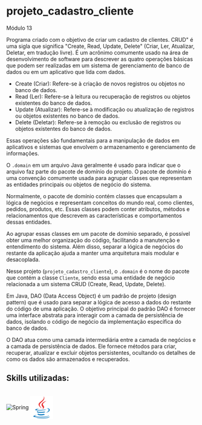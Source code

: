 # projeto_cadastro_cliente

Módulo 13

Programa criado com o objetivo de criar um cadastro de clientes.
CRUD" é uma sigla que significa "Create, Read, Update, Delete" (Criar, Ler, Atualizar, Deletar, em tradução livre). É um acrônimo comumente usado na área de desenvolvimento de software para descrever as quatro operações básicas que podem ser realizadas em um sistema de gerenciamento de banco de dados ou em um aplicativo que lida com dados.

- Create (Criar): Refere-se à criação de novos registros ou objetos no banco de dados.
- Read (Ler): Refere-se à leitura ou recuperação de registros ou objetos existentes do banco de dados.
- Update (Atualizar): Refere-se à modificação ou atualização de registros ou objetos existentes no banco de dados.
- Delete (Deletar): Refere-se à remoção ou exclusão de registros ou objetos existentes do banco de dados.

Essas operações são fundamentais para a manipulação de dados em aplicativos e sistemas que envolvem o armazenamento e gerenciamento de informações.

O `.domain` em um arquivo Java geralmente é usado para indicar que o arquivo faz parte do pacote de domínio do projeto. O pacote de domínio é uma convenção comumente usada para agrupar classes que representam as entidades principais ou objetos de negócio do sistema.

Normalmente, o pacote de domínio contém classes que encapsulam a lógica de negócios e representam conceitos do mundo real, como clientes, pedidos, produtos, etc. Essas classes podem conter atributos, métodos e relacionamentos que descrevem as características e comportamentos dessas entidades.

Ao agrupar essas classes em um pacote de domínio separado, é possível obter uma melhor organização do código, facilitando a manutenção e entendimento do sistema. Além disso, separar a lógica de negócios do restante da aplicação ajuda a manter uma arquitetura mais modular e desacoplada.

Nesse projeto (`projeto_cadastro_cliente`), o `.domain` é o nome do pacote que contém a classe `Cliente`, sendo essa uma entidade de negócio relacionada a um sistema CRUD (Create, Read, Update, Delete).

Em Java, DAO (Data Access Object) é um padrão de projeto (design pattern) que é usado para separar a lógica de acesso a dados do restante do código de uma aplicação. O objetivo principal do padrão DAO é fornecer uma interface abstrata para interagir com a camada de persistência de dados, isolando o código de negócio da implementação específica do banco de dados.

O DAO atua como uma camada intermediária entre a camada de negócios e a camada de persistência de dados. Ele fornece métodos para criar, recuperar, atualizar e excluir objetos persistentes, ocultando os detalhes de como os dados são armazenados e recuperados.


## Skills utilizadas:
<div style="display: inline_block"><br>
   <img align="center" alt="Spring" height="65" width="65" src="https://www.logo.wine/a/logo/NetBeans/NetBeans-Logo.wine.svg">
  <img align="center" alt="Spring" height="60" width="60" src="https://raw.githubusercontent.com/devicons/devicon/master/icons/java/java-original.svg">
